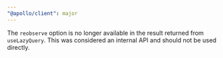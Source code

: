 ```yaml
---
"@apollo/client": major
---
```


The `reobserve` option is no longer available in the result returned from `useLazyQuery`. This was considered an internal API and should not be used directly.

